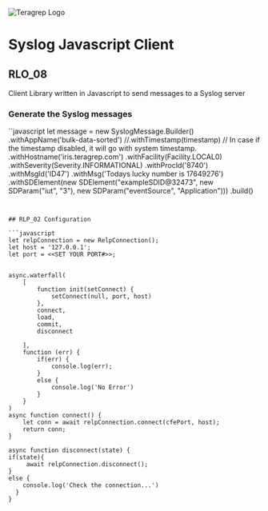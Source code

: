 ![Teragrep Logo](https://avatars.githubusercontent.com/u/71876378?s=200&v=4)

# Syslog Javascript Client

## RLO_08

Client Library written in Javascript to send messages to a Syslog server

### Generate the Syslog messages

``javascript
let message = new SyslogMessage.Builder()
        .withAppName('bulk-data-sorted')
        //.withTimestamp(timestamp) // In case if the timestamp disabled, it will go with system timestamp.
        .withHostname('iris.teragrep.com')
        .withFacility(Facility.LOCAL0)
        .withSeverity(Severity.INFORMATIONAL)
        .withProcId('8740')
        .withMsgId('ID47')
        .withMsg('Todays lucky number is 17649276') 
        .withSDElement(new SDElement("exampleSDID@32473", new SDParam("iut", "3"), new SDParam("eventSource", "Application"))) 
        .build()

```


## RLP_02 Configuration

```javascript
let relpConnection = new RelpConnection();
let host = '127.0.0.1';
let port = <<SET YOUR PORT#>>;
 
 
async.waterfall(
    [
        function init(setConnect) {
            setConnect(null, port, host)
        },
        connect,
        load,
        commit,
        disconnect
 
    ],
    function (err) {
        if(err) {
            console.log(err);
        }
        else {
            console.log('No Error')
        }
    }
)
async function connect() {
    let conn = await relpConnection.connect(cfePort, host);
    return conn;
}
 
async function disconnect(state) {
if(state){
     await relpConnection.disconnect();
}
else {
    console.log('Check the connection...')
  }
}
```


